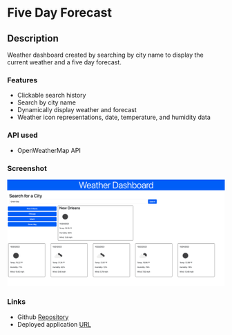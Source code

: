 # Five Day Forecast

## Description
Weather dashboard created by searching by city name to display the current weather and a five day forecast.

### Features
* Clickable search history
* Search by city name
* Dynamically display weather and forecast
* Weather icon representations, date, temperature, and humidity data

### API used
* OpenWeatherMap API

### Screenshot

![screenshot](./assets/images/weatherDashboard.png)

### Links

* Github [Repository](https://github.com/micahives/FiveDayForecast)
* Deployed application [URL](https://micahives.github.io/FiveDayForecast/)